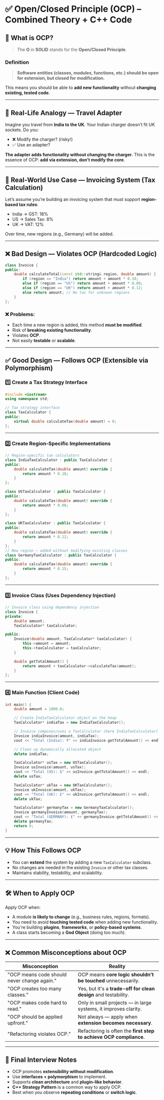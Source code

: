 # ✅ Open/Closed Principle (OCP) – Combined Theory + C++ Code

## 📘 What is OCP?

> The **O** in **SOLID** stands for the **Open/Closed Principle**.

### **Definition**

> **Software entities (classes, modules, functions, etc.) should be open for extension, but closed for modification.**

This means you should be able to **add new functionality** without **changing existing, tested code**.

---

## 🔌 Real-Life Analogy — Travel Adapter

Imagine you travel from **India to the UK**. Your Indian charger doesn’t fit UK sockets. Do you:

* ❌ Modify the charger? (risky!)
* ✅ Use an adapter?

**The adapter adds functionality without changing the charger.**
This is the essence of OCP: **add via extension, don’t modify the core**.

---

## 🧾 Real-World Use Case — Invoicing System (Tax Calculation)

Let’s assume you’re building an invoicing system that must support **region-based tax rules**:

* India → GST: 18%
* US → Sales Tax: 8%
* UK → VAT: 12%

Over time, new regions (e.g., Germany) will be added.

---

## ❌ Bad Design — Violates OCP (Hardcoded Logic)

```cpp
class Invoice {
public:
    double calculateTotal(const std::string& region, double amount) {
        if (region == "India") return amount + amount * 0.18;
        else if (region == "US") return amount + amount * 0.08;
        else if (region == "UK") return amount + amount * 0.12;
        else return amount; // No tax for unknown regions
    }
};

```

### ❌ Problems:

* Each time a new region is added, this method **must be modified**.
* Risk of **breaking existing functionality**.
* Violates **OCP**.
* Not easily **testable** or **scalable**.

---

## ✅ Good Design — Follows OCP (Extensible via Polymorphism)

### 1️⃣ Create a Tax Strategy Interface

```cpp
#include <iostream>
using namespace std;

// Tax strategy interface
class TaxCalculator {
public:
    virtual double calculateTax(double amount) = 0;
};
```

---

### 2️⃣ Create Region-Specific Implementations

```cpp
// Region-specific tax calculators
class IndiaTaxCalculator : public TaxCalculator {
public:
    double calculateTax(double amount) override {
        return amount * 0.18;
    }
};

class USTaxCalculator : public TaxCalculator {
public:
    double calculateTax(double amount) override {
        return amount * 0.08;
    }
};

class UKTaxCalculator : public TaxCalculator {
public:
    double calculateTax(double amount) override {
        return amount * 0.12;
    }
};
// New region — added without modifying existing classes
class GermanyTaxCalculator : public TaxCalculator {
public:
    double calculateTax(double amount) override {
        return amount * 0.15;
    }
};
```

---

### 3️⃣ Invoice Class (Uses Dependency Injection)

```cpp
// Invoice class using dependency injection
class Invoice {
private:
    double amount;
    TaxCalculator* taxCalculator;

public:
    Invoice(double amount, TaxCalculator* taxCalculator) {
        this->amount = amount;
        this->taxCalculator = taxCalculator;
    }

    double getTotalAmount() {
        return amount + taxCalculator->calculateTax(amount);
    }
};

```

---

### 4️⃣ Main Function (Client Code)

```cpp
int main() {
    double amount = 1000.0;

    // Create IndiaTaxCalculator object on the heap
    TaxCalculator* indiaTax = new IndiaTaxCalculator();

    // Invoice composes/uses a TaxCalculator (here IndiaTaxCalculator)
    Invoice indiaInvoice(amount, indiaTax);
    cout << "Total (India): ₹" << indiaInvoice.getTotalAmount() << endl;

    // Clean up dynamically allocated object
    delete indiaTax;

    TaxCalculator* usTax = new USTaxCalculator();
    Invoice usInvoice(amount, usTax);
    cout << "Total (US): $" << usInvoice.getTotalAmount() << endl;
    delete usTax;

    TaxCalculator* ukTax = new UKTaxCalculator();
    Invoice ukInvoice(amount, ukTax);
    cout << "Total (UK): £" << ukInvoice.getTotalAmount() << endl;
    delete ukTax;

    TaxCalculator* germanyTax = new GermanyTaxCalculator();
    Invoice germanyInvoice(amount, germanyTax);
    cout << "Total (GERMANY): £" << germanyInvoice.getTotalAmount() << endl;
    delete germanyTax;
    return 0;
}
```

---

## 💡 How This Follows OCP

* You can **extend** the system by adding a new `TaxCalculator` subclass.
* No changes are needed in the existing `Invoice` or other tax classes.
* Maintains stability, testability, and scalability.

---

## 🛠 When to Apply OCP

Apply OCP when:

* A module **is likely to change** (e.g., business rules, regions, formats).
* You need to avoid **touching tested code** when adding new functionality.
* You're building **plugins**, **frameworks**, or **policy-based systems**.
* A class starts becoming a **God Object** (doing too much).

---

## ❌ Common Misconceptions about OCP

| Misconception                               | Reality                                                            |
| ------------------------------------------- | ------------------------------------------------------------------ |
| "OCP means code should never change again." | OCP means **core logic shouldn't be touched** unnecessarily.       |
| "OCP creates too many classes."             | Yes, but it's a **trade-off for clean design** and testability.    |
| "OCP makes code hard to read."              | Only in small projects — in large systems, it improves clarity.    |
| "OCP should be applied upfront."            | Not always — apply when **extension becomes necessary**.           |
| "Refactoring violates OCP."                 | Refactoring is often the **first step to achieve OCP compliance**. |

---

## 🧠 Final Interview Notes

* OCP promotes **extensibility without modification**.
* Use **interfaces + polymorphism** to implement.
* Supports **clean architecture** and **plugin-like behavior**.
* **C++ Strategy Pattern** is a common way to apply OCP.
* Best when you observe **repeating conditions** or **switch logic**.


